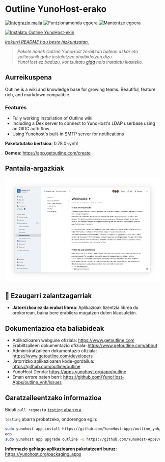 <!--
Ohart ongi: README hau automatikoki sortu da <https://github.com/YunoHost/apps/tree/master/tools/readme_generator>ri esker
EZ editatu eskuz.
-->

# Outline YunoHost-erako

[![Integrazio maila](https://dash.yunohost.org/integration/outline.svg)](https://ci-apps.yunohost.org/ci/apps/outline/) ![Funtzionamendu egoera](https://ci-apps.yunohost.org/ci/badges/outline.status.svg) ![Mantentze egoera](https://ci-apps.yunohost.org/ci/badges/outline.maintain.svg)

[![Instalatu Outline YunoHost-ekin](https://install-app.yunohost.org/install-with-yunohost.svg)](https://install-app.yunohost.org/?app=outline)

*[Irakurri README hau beste hizkuntzatan.](./ALL_README.md)*

> *Pakete honek Outline YunoHost zerbitzari batean azkar eta zailtasunik gabe instalatzea ahalbidetzen dizu.*  
> *YunoHost ez baduzu, kontsultatu [gida](https://yunohost.org/install) nola instalatu ikasteko.*

## Aurreikuspena

Outline is a wiki and knowledge base for growing teams. Beautiful, feature rich, and markdown compatible.

### Features

- Fully working installation of Outline wiki
- Including a Dex server to connect to YunoHost's LDAP userbase using an OIDC auth flow
- Using Yunohost's built-in SMTP server for notifications


**Paketatutako bertsioa:** 0.78.0~ynh1

**Demoa:** <https://app.getoutline.com/create>

## Pantaila-argazkiak

![Outline(r)en pantaila-argazkia](./doc/screenshots/screenshot.png)

## :red_circle: Ezaugarri zalantzagarriak

- **Jatorrizkoa ez da erabat librea**: Aplikazioak lizentzia librea du orokorrean, baina bere erabilera mugatzen duten klausulekin.

## Dokumentazioa eta baliabideak

- Aplikazioaren webgune ofiziala: <https://www.getoutline.com>
- Erabiltzaileen dokumentazio ofiziala: <https://www.getoutline.com/about>
- Administratzaileen dokumentazio ofiziala: <https://www.getoutline.com/developers>
- Jatorrizko aplikazioaren kode-gordailua: <https://github.com/outline/outline>
- YunoHost Denda: <https://apps.yunohost.org/app/outline>
- Eman errore baten berri: <https://github.com/YunoHost-Apps/outline_ynh/issues>

## Garatzaileentzako informazioa

Bidali `pull request`a [`testing` abarrera](https://github.com/YunoHost-Apps/outline_ynh/tree/testing).

`testing` abarra probatzeko, ondorengoa egin:

```bash
sudo yunohost app install https://github.com/YunoHost-Apps/outline_ynh/tree/testing --debug
edo
sudo yunohost app upgrade outline -u https://github.com/YunoHost-Apps/outline_ynh/tree/testing --debug
```

**Informazio gehiago aplikazioaren paketatzeari buruz:** <https://yunohost.org/packaging_apps>
